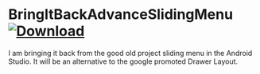 # BringItBackAdvanceSlidingMenu [ ![Download](https://api.bintray.com/packages/jjhesk/maven/slidingmenulib/images/download.svg) ](https://bintray.com/jjhesk/maven/slidingmenulib/_latestVersion)
I am bringing it back from the good old project sliding menu in the Android Studio. It will be an alternative to the google promoted Drawer Layout.
